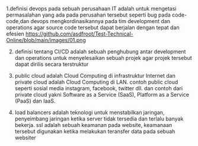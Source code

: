 1.definisi devops pada sebuah perusahaan IT adalah untuk mengetasi permasalahan yang ada pada perusahan tersebut seperti bug pada code-code,dan devops mengkordinasikannya pada tim development dan operations agar source code tersebut dapat berjalan dengan tepat dan efesien 
https://github.com/asdfroot/Test-Technical-Online/blob/main/images/01.png

2. definisi tentang CI/CD adalah sebuah penghubung antar development dan operations
untuk menyelesaikan sebuah projek agar projek tersebut dapat dirilis secara terstruktur 

3.  public cloud adalah Cloud Computing di infrastruktur Internet dan private cloud adalah Cloud Computing di LAN. contoh public cloud seperti sosial media instagram, facebook, twitter dll. dan contoh dari private cloud yakni Software as a Service (SaaS), Platform as a Service (PaaS) dan IaaS.

4. load balancers adalah teknologi untuk menstabilkan jaringan, penyeimbang jaringan ketika server tidak tersedia dan terlalu banyak bekerja.
ssl adalah sebuah keamanan pada website, keamanaan tersebut digunakan ketika melakukan teransfer data pada sebuah websiter
